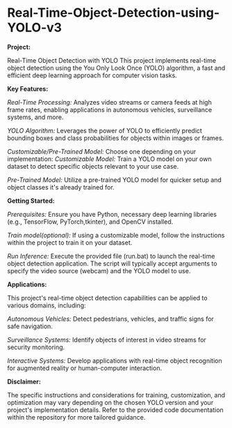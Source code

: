 # Real-Time-Object-Detection-using-YOLO-v3

**Project:**

Real-Time Object Detection with YOLO
This project implements real-time object detection using the You Only Look Once (YOLO) algorithm, a fast and efficient deep learning approach for computer vision tasks.

**Key Features:**

_Real-Time Processing:_
Analyzes video streams or camera feeds at high frame rates, enabling applications in autonomous vehicles, surveillance systems, and more.

_YOLO Algorithm:_
Leverages the power of YOLO to efficiently predict bounding boxes and class probabilities for objects within images or frames.

_Customizable/Pre-Trained Model:_
Choose one depending on your implementation:
_Customizable Model:_
Train a YOLO model on your own dataset to detect specific objects relevant to your use case.

_Pre-Trained Model:_
Utilize a pre-trained YOLO model for quicker setup and object classes it's already trained for.

**Getting Started:**

_Prerequisites:_
Ensure you have Python, necessary deep learning libraries (e.g., TensorFlow, PyTorch,tkinter), and OpenCV installed.

_Train model(optional):_
If using a customizable model, follow the instructions within the project to train it on your dataset.

_Run Inference:_
Execute the provided file (run.bat) to launch the real-time object detection application. The script will typically accept arguments to specify the video source (webcam) and the YOLO model to use.

**Applications:**

This project's real-time object detection capabilities can be applied to various domains, including:

_Autonomous Vehicles:_
Detect pedestrians, vehicles, and traffic signs for safe navigation.

_Surveillance Systems:_
Identify objects of interest in video streams for security monitoring.

_Interactive Systems:_
Develop applications with real-time object recognition for augmented reality or human-computer interaction.

**Disclaimer:**

The specific instructions and considerations for training, customization, and optimization may vary depending on the chosen YOLO version and your project's implementation details. Refer to the provided code documentation within the repository for more tailored guidance.
